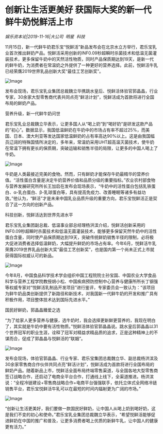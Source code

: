 # 创新让生活更美好 获国际大奖的新一代鲜牛奶悦鲜活上市

*娱乐资本论|2019-11-16|大公司 
                                                明星 
                                                科技*

11月15日，新一代鲜牛奶君乐宝“悦鲜活”新品发布会在北京水立方举行，君乐宝乳业首次推出鲜奶产品。悦鲜活采用创新的INF0.09秒超瞬时杀菌技术和低温无菌灌装技术，更多保留牛奶中的天然活性物质，同时产品保质期达到19天，是新一代的鲜牛奶，为消费者在常温奶之外提供了一种更好的营养选择。此前，悦鲜活牛乳已经荣膺2019世界乳品创新大奖“最佳工艺创新奖”。

![Image](http://static.ylzbl.com/uploads/ueditor/php/upload/image/20191116/1573874812307480.jpeg)

发布会现场，君乐宝乳业集团总裁魏立华携跳水皇后、悦鲜活体验官郭晶晶，行业专家，30余家大型零售商代表共同点亮“鲜活计划”，悦鲜活成为首款将进行全国布局的鲜奶产品。

营养升级，新一代鲜牛奶问世

君乐宝乳业总裁魏立华表示，让更多国人从“喝上奶”到“喝好奶”是研发这款产品的“初心”。数据显示，我国低温鲜奶在牛奶中的市场占有率不超过25%，而美国、日本、澳大利亚等发达国家低温鲜奶的占有率高达90%以上。这是由我国幅员辽阔的特殊国情所决定的，多年来，常温奶采用UHT超高温灭菌技术，使牛奶在常温下拥有更长的保质期，突破运输和销售半径的局限，让更多的中国人喝上了牛奶。

![Image](http://static.ylzbl.com/uploads/ueditor/php/upload/image/20191116/1573874640560631.jpeg)

牛奶是人类最接近完美的食物。然而，只有鲜奶才能保存牛奶最精华的营养价值。“活性蛋白含量是决定牛奶营养价值和品质分级的重要指标。”农业农村部食物与营养发展研究所所长王加启在发布会现场表示，“牛奶中的活性蛋白包括乳铁蛋白、α-乳白蛋白、β-乳球蛋白等，具有提高免疫力、改善睡眠等诸多有益功效。”他认为，“鲜活”才是未来中国乳业品质升级的重要方向，君乐宝悦鲜活正是契合了这一方向的创新产品。

科技创新，悦鲜活达到世界先进水平

君乐宝乳业集团副总裁、低温事业部总经理杨洪滨介绍，悦鲜活创新采用的INF0.09秒超瞬时杀菌技术和低温无菌灌装技术，能够更多保留天然牛奶中的活性蛋白含量，同时使产品保质期达到19天，突破传统鲜奶销售半径的限制，必将极大促进消费者选择低温鲜奶，大幅提升鲜奶的市场占有率。今年6月，悦鲜活牛乳荣膺2019世界乳品创新大奖“最佳工艺创新奖”，也是国内第一个尚未正式上市就获得国际权威认可的新品。

![Image](http://static.ylzbl.com/uploads/ueditor/php/upload/image/20191116/1573874736667294.jpeg)

今年8月，中国食品科学技术学会组织中国工程院院士孙宝国、中国农业大学食品科学与营养工程学院教授胡小松、中国疾病预防控制中心营养与健康所所长丁钢强等权威专家对“悦鲜活乳制品开发项目”进行鉴评，专家委员会一致认为：“该项目为鲜牛奶品类创新提供了新路径和新技术，对我国新一代鲜牛奶的开发和推广具有积极作用，项目整体技术达到国际先进水平。”

国民好鲜奶，郭晶晶臻爱之选

“为了给家人更多营养与健康，选牛奶时，我会选择更新鲜更营养的，我现在明白了，其实就是牛奶中要有活性物质。”悦鲜活体验官郭晶晶说。跳水皇后郭晶晶以31个世界冠军的职业生涯，诠释了冠军对精益求精品质的追求，正是这种精神上的不谋而合，促成了郭晶晶与悦鲜活的“联姻”。

![Image](http://static.ylzbl.com/uploads/ueditor/php/upload/image/20191116/1573874752210337.jpeg)

发布会现场，体验官郭晶晶、行业专家、君乐宝集团总裁魏立华、副总裁杨洪滨及30余家零售商合作伙伴共同点亮“鲜活计划”，悦鲜活成为首款将进行全国布局的鲜奶产品。随着新品上市，悦鲜活全面布局终端零售渠道，与全国各地大型零售商签订战略合作，还启动了电商全平台合作，打通线上线下，全渠道推进。杨洪滨说：“全程冷链建设+零售商战略合作+电商平台强强联手，依托立体式全网络冷链销售平台，君乐宝悦鲜活牛乳可以在最短的时间内辐射更为广阔的市场。”

![Image](http://static.ylzbl.com/uploads/ueditor/php/upload/image/20191116/1573874881382695.jpeg)

“创新让生活更美好，我们要做一款国民好鲜奶，让中国人从喝上奶到喝好奶，这是我们不变的初心和使命。”君乐宝乳业集团总裁魏立华表示，“希望悦鲜活能够促进鲜奶在中国的推广和普及，让更多消费者喝上优质的新鲜牛乳，让中国人的健康更有活力。”

